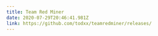 ```yaml
---
title: Team Red Miner
date: 2020-07-29T20:46:41.981Z
link: https://github.com/todxx/teamredminer/releases/
---
```

